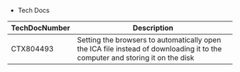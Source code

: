 * Tech Docs 

TechDocNumber | Description
---|---
CTX804493 | Setting the browsers to automatically open the ICA file instead of downloading it to the computer and storing it on the disk

